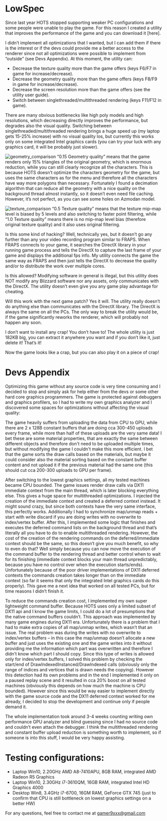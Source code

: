 # LowSpec
Since last year HOTS stopped supporting weaker PC configurations and some people were unable to play the game. For this reason I created a utility that improves the performance of the game and you can download it [here].

I didn’t implement all optimizations that I wanted, but I can add them if there is the interest or if the devs could provide me a better access to the renderer since not all optimizations were possible to implement from “outside” (see Devs Appendix).
 At this moment, the utility can:
- Decrease the texture quality more than the game offers (keys F6/F7 in game for increase/decrease).
- Decrease the geometry quality more than the game offers (keys F8/F9 in game for increase/decrease). 
- Decrease the screen resolution more than the game offers (see the utility user guide). 
- Switch between singlethreaded/multithreaded rendering (keys F11/F12 in game).

There are many obvious bottlenecks like high poly models and high resolutions, which decreasing directly improves the performance, but degrades also the visual quality. Switching between singlethreaded/multithreaded rendering brings a huge speed up (my laptop gets 15-25% increase) with no visual quality los, but currently this works only on some integrated Intel graphics cards (you can try your luck with any graphics card, it will be probably just slower).

![geometry_comparison](https://user-images.githubusercontent.com/11290866/79631249-9c755480-8160-11ea-8604-c0a879ace2bd.png)
  “0.15 Geometry quality” means that the game renders only 15% triangles of the original geometry, which is enormous reduction, while you can still clearly recognize all the characters. This is because HOTS doesn’t optimize the characters geometry for the game, but uses the same characters as for the menu and therefore all the characters have way more polygons than necessary. Fortunately I found a decimation algorithm that can reduce all the geometry with a nice quality on the background thread almost instantly, so it doesn’t even need file caching. However, it’s not perfect, as you can see some holes on Azmodan model.
  
  
![texture_comparison](https://user-images.githubusercontent.com/11290866/79631252-a434f900-8160-11ea-9c64-c553d6b80468.png)
  “0.5 Texture quality” means that the texture mip-map level is biased by 5 levels and also switching to faster point filtering, while “1.0 Texture quality” means there is no mip-map level bias (therefore original texture quality) and it also uses original filtering.
  
Is this some kind of hacking? Well, technically yes, but it doesn’t go any further than any your video recording program similar to FRAPS. When FRAPS connects to your game, it searches the DirectX library in your running game process and tells the DirectX to capture the last frame of your game and displays the additional fps info. My utility connects the game the same way as FRAPS and then just tells the DirectX to decrease the quality and/or to distribute the work over multiple cores.

Is this allowed? Modifying software in general is illegal, but this utility does NOT modify any Blizzard software nor any assets, only communicates with the DirectX. The utility doesn’t even give you any game play advantage for cheating.

Will this work with the next game patch? Yes it will. The utility really doesn’t do anything else than communicates with the DirectX library. The DirectX is always the same on all the PCs. The only way to break the utility would be, if the game significantly reworks the renderer, which will probably not happen any soon.

I don’t want to install any crap! You don’t have to! The whole utility is just 182KB big, you can extract it anywhere you want and if you don’t like it, just delete it! That’s it! 

Now the game looks like a crap, but you can also play it on a piece of crap! 

# Devs Appendix
Optimizing this game without any source code is very time consuming and I decided to stop and simply ask for help either from the devs or some other hard core graphics programmers. The game is protected against debuggers and graphics profilers, so I had to write my own graphics analyzer and I discovered some spaces for optimizations without affecting the visual quality:

The game heavily suffers from uploading the data from CPU to GPU, while there are 2 x 128B constant buffers that are doing cca 300-450 uploads every frame, while more than half of these uploads are the very same data! I bet these are some material properties, that are exactly the same between different objects and therefore don't need to be uploaded multiple times, but without modifying the game I couldn't make this more efficient. I bet that the game sorts the draw calls based on the materials, but maybe it could consider also the material sorting based on the constant buffer content and not upload it if the previous material had the same one (this should cut cca 200-300 uploads to GPU per frame).

After switching to the lowest graphics settings, all my tested machines became CPU bounded. The game issues render draw calls via DX11 immediate context from the main thread, which is later blocking everything else. This gives a huge space for multithreaded optimizations. I injected the creation of the immediate context and created a deferred context instead. It might sound crazy, but since both contexts have the very same interface, this perfectly works. Additionally I had to synchronize map/unmap reads + start with write discard if you are doing writes with no overwrite to index/vertex buffer. After this, I implemented some logic that finishes and executes the deferred command lists on the background thread and that’s literally all you have to do to enable multithreaded rendering. However, the cost of the creation of the rendering commands on the deferred/immediate context should be the same, so this doesn’t give you much benefit, so why to even do that? Well simply because you can now move the execution of the command buffer to the rendering thread and better control when to wait for its finishing (immediate context blocks your main thread unpredictably, because you have no control over when the execution starts/ends). Unfortunately because of the poor driver implementations of DX11 deferred contexts the commands creation takes longer than on the immediate context (so far it seems that only the integrated Intel graphics cards do this properly). This gave me a next idea that worked on all tested PCs, but for time reasons I didn’t finish it.

To reduce the commands creation cost, I implemented my own super lightweight command buffer. Because HOTS uses only a limited subset of DX11 api and I know the game limits, I could do a lot of presumptions that the native command buffers couldn’t. This approach was implemented by many game engines during DX11 era. Unfortunately there is a problem that I had to make extra copies of all map/unmap writes, which wasn’t that an issue. The real problem was during the writes with no overwrite to index/vertex buffers – in this case the map/unmap doesn’t allocate a new buffer and just uses the existing one and the game writes into it without providing me the information which part was overwritten and therefore I didn’t know which part I should copy. Since this type of writes is allowed only for index/vertex buffers, I solved this problem by checking the start/end of DrawIndexedInstanced/DrawIndexed calls (obviously only the range of indices and vertices that is drawn needs the copying). However this detection had its own problems and in the end I implemented it only on a paused replay scene and it resulted in cca 20% boost on all tested machines (obviously this depends on how much the machine is CPU bounded). However since this would be way easier to implement directly with the game source code and the DX11 deferred context worked for me already, I decided to stop the development and continue only if people demand it.

The whole implementation took around 3-4 weeks counting writing own performance GPU analyzer and blind guessing since I had no source code and couldn’t even attach the debugger. I think the multithreaded rendering and constant buffer upload reduction is something worth to implement, so if someone is into this stuff, I would be very happy assisting.

# Testing configurations:

- Laptop Win10, 2.20GHz AMD A8-7410APU, 8GB RAM, integrated AMD Radeon R5 Graphics
- Laptop Win10, 2.30GHz i7-3610QM, 16GB RAM, integrated Intel HD Graphics 4000
- Desktop Win8, 3.4GHz i7-6700, 16GM RAM, GeForce GTX 745 (just to confirm that CPU is still bottleneck on lowest graphics settings on a better HW)

For any questions, feel free to contact me at gamer9xxx@gmail.com



